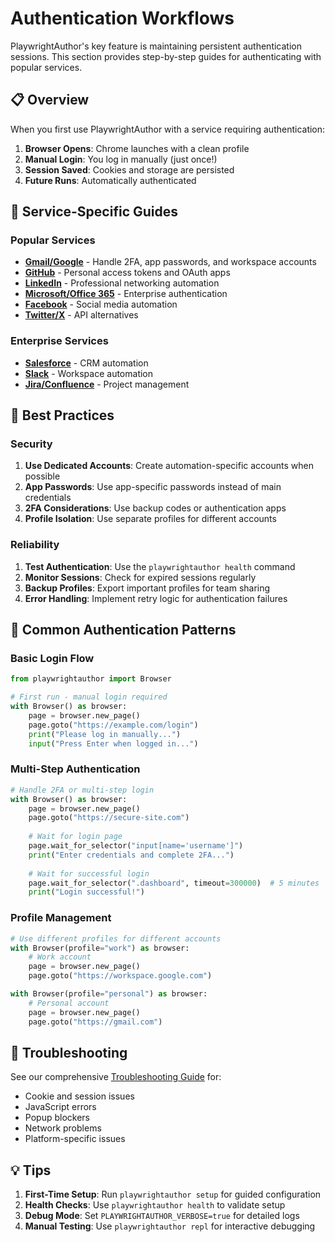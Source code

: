 # Authentication Workflows

PlaywrightAuthor's key feature is maintaining persistent authentication sessions. This section provides step-by-step guides for authenticating with popular services.

## 📋 Overview

When you first use PlaywrightAuthor with a service requiring authentication:

1. **Browser Opens**: Chrome launches with a clean profile
2. **Manual Login**: You log in manually (just once!)
3. **Session Saved**: Cookies and storage are persisted
4. **Future Runs**: Automatically authenticated

## 🔐 Service-Specific Guides

### Popular Services

- **[Gmail/Google](gmail.md)** - Handle 2FA, app passwords, and workspace accounts
- **[GitHub](github.md)** - Personal access tokens and OAuth apps
- **[LinkedIn](linkedin.md)** - Professional networking automation
- **[Microsoft/Office 365](microsoft.md)** - Enterprise authentication
- **[Facebook](facebook.md)** - Social media automation
- **[Twitter/X](twitter.md)** - API alternatives

### Enterprise Services

- **[Salesforce](salesforce.md)** - CRM automation
- **[Slack](slack.md)** - Workspace automation
- **[Jira/Confluence](atlassian.md)** - Project management

## 🎯 Best Practices

### Security

1. **Use Dedicated Accounts**: Create automation-specific accounts when possible
2. **App Passwords**: Use app-specific passwords instead of main credentials
3. **2FA Considerations**: Use backup codes or authentication apps
4. **Profile Isolation**: Use separate profiles for different accounts

### Reliability

1. **Test Authentication**: Use the `playwrightauthor health` command
2. **Monitor Sessions**: Check for expired sessions regularly
3. **Backup Profiles**: Export important profiles for team sharing
4. **Error Handling**: Implement retry logic for authentication failures

## 🔧 Common Authentication Patterns

### Basic Login Flow

```python
from playwrightauthor import Browser

# First run - manual login required
with Browser() as browser:
    page = browser.new_page()
    page.goto("https://example.com/login")
    print("Please log in manually...")
    input("Press Enter when logged in...")
```

### Multi-Step Authentication

```python
# Handle 2FA or multi-step login
with Browser() as browser:
    page = browser.new_page()
    page.goto("https://secure-site.com")
    
    # Wait for login page
    page.wait_for_selector("input[name='username']")
    print("Enter credentials and complete 2FA...")
    
    # Wait for successful login
    page.wait_for_selector(".dashboard", timeout=300000)  # 5 minutes
    print("Login successful!")
```

### Profile Management

```python
# Use different profiles for different accounts
with Browser(profile="work") as browser:
    # Work account
    page = browser.new_page()
    page.goto("https://workspace.google.com")

with Browser(profile="personal") as browser:
    # Personal account
    page = browser.new_page()
    page.goto("https://gmail.com")
```

## 🚨 Troubleshooting

See our comprehensive [Troubleshooting Guide](troubleshooting.md) for:

- Cookie and session issues
- JavaScript errors
- Popup blockers
- Network problems
- Platform-specific issues

## 💡 Tips

1. **First-Time Setup**: Run `playwrightauthor setup` for guided configuration
2. **Health Checks**: Use `playwrightauthor health` to validate setup
3. **Debug Mode**: Set `PLAYWRIGHTAUTHOR_VERBOSE=true` for detailed logs
4. **Manual Testing**: Use `playwrightauthor repl` for interactive debugging